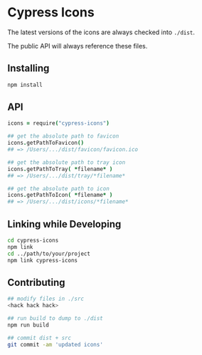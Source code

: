 # Cypress Icons

The latest versions of the icons are always checked into `./dist`.

The public API will always reference these files.

## Installing

```bash
npm install
```

## API

```coffeescript
icons = require("cypress-icons")

## get the absolute path to favicon
icons.getPathToFavicon()
## => /Users/.../dist/favicon/favicon.ico

## get the absolute path to tray icon
icons.getPathToTray( *filename* )
## => /Users/.../dist/tray/*filename*

## get the absolute path to icon
icons.getPathToIcon( *filename* )
## => /Users/.../dist/icons/*filename*
```

## Linking while Developing

```bash
cd cypress-icons
npm link
cd ../path/to/your/project
npm link cypress-icons
```

## Contributing

```bash
## modify files in ./src
<hack hack hack>

## run build to dump to ./dist
npm run build

## commit dist + src
git commit -am 'updated icons'
```